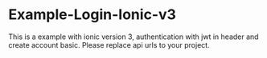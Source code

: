 # Example-Login-Ionic-v3
This is a example with ionic version 3, authentication with jwt in header and create account basic. Please replace api urls to your project.
